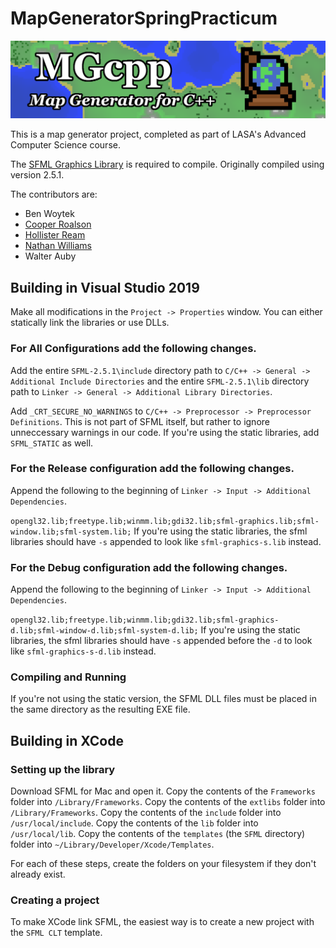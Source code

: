 # MapGeneratorSpringPracticum

![Title Banner](Banner.png)

This is a map generator project, completed as part of LASA's Advanced Computer Science course.

The [SFML Graphics Library](https://www.sfml-dev.org/download.php) is required to compile. Originally compiled using version 2.5.1.

The contributors are:

* Ben Woytek
* [Cooper Roalson](https://github.com/CooperRoalson)
* [Hollister Ream](https://hollikill.net)
* [Nathan Williams](https://github.com/kittyconfusion)
* Walter Auby

## Building in Visual Studio 2019

Make all modifications in the `Project -> Properties` window.
You can either statically link the libraries or use DLLs.

### For All Configurations add the following changes.

Add the entire `SFML-2.5.1\include` directory path to `C/C++ -> General -> Additional Include Directories` and the entire `SFML-2.5.1\lib` directory path to `Linker -> General -> Additional Library Directories`.

Add `_CRT_SECURE_NO_WARNINGS` to `C/C++ -> Preprocessor -> Preprocessor Definitions`. This is not part of SFML itself, but rather to ignore unneccessary warnings in our code.
If you're using the static libraries, add `SFML_STATIC` as well.

### For the Release configuration add the following changes.

Append the following to the beginning of `Linker -> Input -> Additional Dependencies`.

`opengl32.lib;freetype.lib;winmm.lib;gdi32.lib;sfml-graphics.lib;sfml-window.lib;sfml-system.lib;`
If you're using the static libraries, the sfml libraries should have `-s` appended to look like `sfml-graphics-s.lib` instead.

### For the Debug configuration add the following changes.

Append the following to the beginning of `Linker -> Input -> Additional Dependencies`.

`opengl32.lib;freetype.lib;winmm.lib;gdi32.lib;sfml-graphics-d.lib;sfml-window-d.lib;sfml-system-d.lib;`
If you're using the static libraries, the sfml libraries should have `-s` appended before the `-d` to look like `sfml-graphics-s-d.lib` instead.

### Compiling and Running

If you're not using the static version, the SFML DLL files must be placed in the same directory as the resulting EXE file.


## Building in XCode

### Setting up the library

Download SFML for Mac and open it.
Copy the contents of the `Frameworks` folder into `/Library/Frameworks`.
Copy the contents of the `extlibs` folder into `/Library/Frameworks`.
Copy the contents of the `include` folder into `/usr/local/include`.
Copy the contents of the `lib` folder into `/usr/local/lib`.
Copy the contents of the `templates` (the `SFML` directory) folder into `~/Library/Developer/Xcode/Templates`.

For each of these steps, create the folders on your filesystem if they don't already exist.

### Creating a project

To make XCode link SFML, the easiest way is to create a new project with the `SFML CLT` template.

